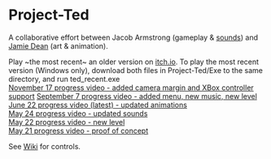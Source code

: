 # Project-Ted
A collaborative effort between Jacob Armstrong (gameplay & [sounds](https://soundcloud.com/jacob-armstrong-2)) and [Jamie Dean](https://www.instagram.com/jamiedean.ig) (art & animation).  

Play ~the most recent~ an older version on [itch.io](https://jarms.itch.io/project-ted). To play the most recent version (Windows only), download both files in Project-Ted/Exe to the same directory, and run ted_recent.exe  
[November 17 progress video - added camera margin and XBox controller support](https://youtu.be/w7RYPlxfcF4)
[September 7 progress video - added menu, new music, new level](https://youtu.be/_fwXgAko-3E)  
[June 22 progress video (latest) - updated animations](https://youtu.be/dPi28XDcvMw)  
[May 24 progress video - updated sounds](https://youtu.be/4uwhV9eETRs)  
[May 22 progress video - new level](https://youtu.be/QfNTUuD_CR0)  
[May 21 progress video - proof of concept](https://youtu.be/FPzYTsac9xk)  


See [Wiki](https://github.com/jakeparmstrong/Project-Ted/wiki) for controls.
